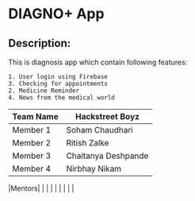 # DIAGNO+ App

## Description:
This is diagnosis app which contain following features:

    1. User login using Firebase
    3. Checking for appointments
    2. Medicine Reminder   
    4. News from the medical world
    


|Team Name|   Hackstreet Boyz     |
|---------| ---------------     |
|Member 1|   Soham Chaudhari     |
|Member 2|   Ritish Zalke        |
|Member 3|  Chaitanya Deshpande | 
|Member 4|   Nirbhay Nikam       |

|Mentors|
|  |
|  |
|  |
|  |

